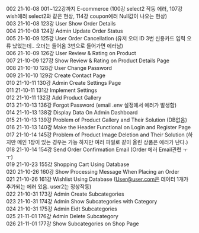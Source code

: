 002 21-10-08 001~122강까지 E-commerce (100강 select2 작동 에러, 107강 wish에러 select2와 같은 현상, 114강 coupon에러 Null값이 나오는 현상)  
003 21-10-08 123강 User Show Order Details  
004 21-10-08 124강 Admin Update Order Status  
005 21-10-09 125강 User Order Cancellation (유저 오더 ID 3번 신용카드 입력 오류 났었는데.. 오더는 들어옴 3번으로 들어가면 에러남)  
006 21-10-09 126강 User Review & Rating on Product  
007 21-10-09 127강 Show Review & Rating on Product Details Page  
008 21-10-10 128강 User Change Password  
009 21-10-10 129강 Create Contact Page  
010 21-10-11 130강 Admin Create Settings Page  
011 21-10-11 131강 Implement Settings  
012 21-10-11 132강 Add Product Gallery  
013 21-10-13 136강 Forgot Password (email .env 설정에서 에러가 발생함)   
014 21-10-13 138강 Display Data On Admin Dashboard  
015 21-10-13 139강 Problem of Product Gallery and Their Solution (DB없음)  
016 21-10-13 140강 Make the Header Functional on Login and Register Page  
017 21-10-14 145강 Problem of Product Image Deletion and Their Solution (하지만 메인 1장이 있는 경우는 가능 하지만 여러 파일로 같이 올린 상품은 에러가 난다.)  
018 21-10-14 154강 Send Order Confirmation Email (Order 에러 Email관련 ㅜㅜ)  
019 21-10-23 155강 Shopping Cart Using Database  
020 21-10-26 160강 Show Processing Message When Placing an Order  
021 21-10-26 161강 Wishlist Using Database (User@user.com은 데이터 1개가 추가되는 에러 있음. user2는 정상작동)  
022 21-10-31 173강 Admin Create Subcategories  
023 21-10-31 174강 Admin Show Subcategories with Category  
024 21-10-31 175강 Admin Eidt Subcategories  
025 21-11-01 176강 Admin Delete Subcategory  
026 21-11-01 177강 Show Subcategories on Shop Page  
 
